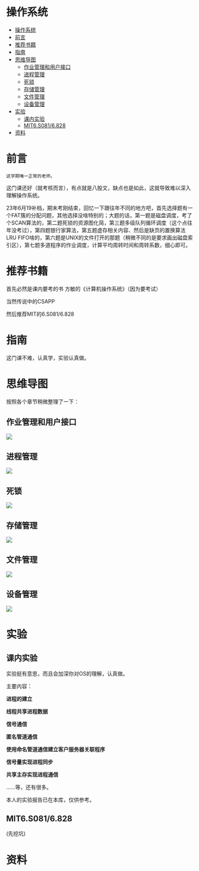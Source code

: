 # 操作系统
- [操作系统](#操作系统)
- [前言](#前言)
- [推荐书籍](#推荐书籍)
- [指南](#指南)
- [思维导图](#思维导图)
  - [作业管理和用户接口](#作业管理和用户接口)
  - [进程管理](#进程管理)
  - [死锁](#死锁)
  - [存储管理](#存储管理)
  - [文件管理](#文件管理)
  - [设备管理](#设备管理)
- [实验](#实验)
  - [课内实验](#课内实验)
  - [MIT6.S081/6.828](#mit6s0816828)
- [资料](#资料)

# 前言
    这学期唯一正常的老师。

这门课还好（就考核而言），有点就是八股文，缺点也是如此，这就导致难以深入理解操作系统。

23年6月19补档，期末考刚结束，回忆一下跟往年不同的地方吧，首先选择题有一个FAT簇的分配问题，其他选择没啥特别的；大题的话，第一题是磁盘调度，考了个SCAN算法的，第二题死锁的资源图化简，第三题多级队列循环调度（这个点往年没考过），第四题银行家算法，第五题虚存相关内容、然后是缺页的置换算法LRU FIFO啥的，第六题是UNIX的文件打开的那题（稍微不同的是要求画出磁盘索引区），第七题多道程序的作业调度，计算平均周转时间和周转系数，细心即可。

# 推荐书籍
首先必然是课内要考的书 方敏的《计算机操作系统》（因为要考试）

当然传说中的CSAPP

然后推荐MIT的6.S081/6.828

# 指南
这门课不难，认真学，实验认真做。

# 思维导图
按照各个章节稍微整理了一下：

## 作业管理和用户接口
<div><img src="ch2作业管理和用户接口.png" /></div>

## 进程管理
<div><img src="ch3进程管理.png" /></div>

## 死锁
<div><img src="ch4死锁.png" /></div>

## 存储管理
<div><img src="ch5存储管理.png" /></div>

## 文件管理
<div><img src="ch6文件管理.png" /></div>

## 设备管理
<div><img src="ch7设备管理.png" /></div>

# 实验

## 课内实验
实验挺有意思，而且会加深你对OS的理解，认真做。

主要内容：

**进程的建立**

**线程共享进程数据**

**信号通信**

**匿名管道通信**

**使用命名管道通信建立客户服务器关联程序**

**信号量实现进程同步**

**共享主存实现进程通信**

......等，还有很多。

本人的实验报告已在本库，仅供参考。 

## MIT6.S081/6.828

(先挖坑)

# 资料
